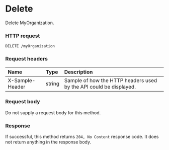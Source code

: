 # Delete

Delete MyOrganization.
### HTTP request
```http
DELETE /myOrganization

```
### Request headers
| Name       | Type | Description|
|:---------------|:--------|:----------|
| X-Sample-Header  | string  | Sample of how the HTTP headers used by the API could be displayed.|

### Request body
Do not supply a request body for this method.


### Response
If successful, this method returns `204, No Content` response code. It does not return anything in the response body.


<!-- uuid: e40de517-9b0d-4205-86ad-e3efe3803ce2
2015-10-09 18:28:47 UTC -->